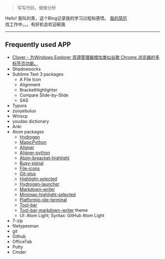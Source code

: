> 写写代码，做做分析

Hello! 我叫刘青，这个Blog记录我的学习过程和感悟。
[我的简历](resume_chinese.pdf)  
找工作中。。。有好机会欢迎砸我

---

## Frequently used APP
* [Clover - 为Windows Explorer 资源管理器增加类似谷歌 Chrome 浏览器的多标签页功能。](http://ejie.me/)
* Shadowsocks
* Sublime Text 3
    packages
    * A File Icon
    * Alignment
    * BracketHighlighter
    * Compare Slide-by-Slide
    * SAS
* Typora
* zuoyebuluo
* Winscp
* youdao dictionary
* Anki
* Atom
    packages
    * [Hydrogen](https://atom.io/packages/Hydrogen)
    * [MagicPython](https://atom.io/packages/MagicPython)
    * [Aligner](https://atom.io/packages/aligner)
    * [Aligner-python](https://atom.io/packages/aligner-python)
    * [Atom-breacket-highlight](https://atom.io/packages/atom-bracket-highlight)
    * [Busy-signal](https://atom.io/packages/busy-signal)
    * [File-icons](https://atom.io/packages/file-icons)
    * [Git-plus](https://atom.io/packages/git-plus)
    * [Highlight-selected](https://atom.io/packages/highlight-selected)
    * [Hydrogen-launcher](https://atom.io/packages/hydrogen-launcher)
    * [Markdown-writer](https://atom.io/packages/markdown-writer)
    * [Minimap-highlight-selected](https://atom.io/packages/minimap-highlight-selected)
    * [Platformio-ide-terminal](https://atom.io/packages/platformio-ide-terminal)
    * [Tool-bar](https://atom.io/packages/tool-bar)
    * [Tool-bar-markdown-writer](https://atom.io/packages/tool-bar-markdown-writer)
    theme
    * UI: Atom Light; Syntax: GitHub Atom Light
* 7-zip
* filetypesman
* git 
* Github
* OfficeTab
* Putty
* Cmder
